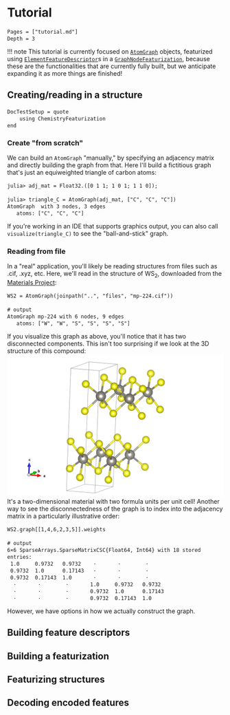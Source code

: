 # Tutorial

```@contents
Pages = ["tutorial.md"]
Depth = 3
```

!!! note
    This tutorial is currently focused on [`AtomGraph`](@ref) objects, featurized using [`ElementFeatureDescriptor`](@ref)s in a [`GraphNodeFeaturization`](@ref), because these are the functionalities that are currently fully built, but we anticipate expanding it as more things are finished!

## Creating/reading in a structure
```@meta
DocTestSetup = quote
    using ChemistryFeaturization
end
```

### Create "from scratch"
We can build an `AtomGraph` "manually," by specifying an adjacency matrix and directly building the graph from that. Here I'll build a fictitious graph that's just an equiweighted triangle of carbon atoms:

```jldoctest
julia> adj_mat = Float32.([0 1 1; 1 0 1; 1 1 0]);

julia> triangle_C = AtomGraph(adj_mat, ["C", "C", "C"])
AtomGraph  with 3 nodes, 3 edges
   atoms: ["C", "C", "C"]

```
If you're working in an IDE that supports graphics output, you can also call `visualize(triangle_C)` to see the "ball-and-stick" graph.

### Reading from file
In a "real" application, you'll likely be reading structures from files such as .cif, .xyz, etc. Here, we'll read in the structure of WS<sub>2</sub>, downloaded from the [Materials Project](https://materialsproject.org):

```jldoctest WS2
WS2 = AtomGraph(joinpath("..", "files", "mp-224.cif"))

# output
AtomGraph mp-224 with 6 nodes, 9 edges
   atoms: ["W", "W", "S", "S", "S", "S"]

```
If you visualize this graph as above, you'll notice that it has two disconnected components. This isn't too surprising if we look at the 3D structure of this compound:
![WS2_structure](files/mp-224.png)
It's a two-dimensional material with two formula units per unit cell! Another way to see the disconnectedness of the graph is to index into the adjacency matrix in a particularly illustrative order:

```jldoctest WS2
WS2.graph[[1,4,6,2,3,5]].weights

# output
6×6 SparseArrays.SparseMatrixCSC{Float64, Int64} with 18 stored entries:
 1.0     0.9732   0.9732    ⋅       ⋅        ⋅ 
 0.9732  1.0      0.17143   ⋅       ⋅        ⋅ 
 0.9732  0.17143  1.0       ⋅       ⋅        ⋅ 
  ⋅       ⋅        ⋅       1.0     0.9732   0.9732
  ⋅       ⋅        ⋅       0.9732  1.0      0.17143
  ⋅       ⋅        ⋅       0.9732  0.17143  1.0
```

However, we have options in how we actually construct the graph.

## Building feature descriptors

## Building a featurization

## Featurizing structures

## Decoding encoded features